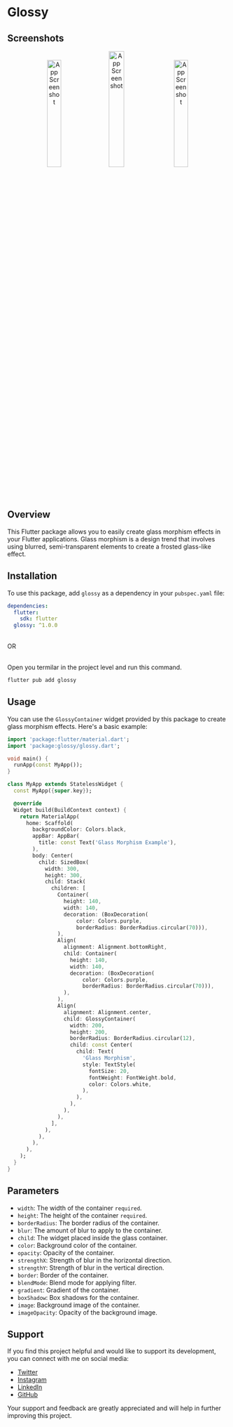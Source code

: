 <h1 align="centre" justify="centre">Glossy</h1>

## Screenshots
<p align="center">
<img src="https://firebasestorage.googleapis.com/v0/b/gamaru-mobile-app.appspot.com/o/Screenshot_20240210-130534_Gamaru~2.png?alt=media&token=59cf2608-4e4e-47c2-99b2-8efd76c44fe7" alt="App Screenshot" style="width: 25%; margin-right: 10px;">
  <img src="https://firebasestorage.googleapis.com/v0/b/gamaru-mobile-app.appspot.com/o/Screenshot%20from%202024-02-10%2015-36-04.png?alt=media&token=6269e946-6913-40ac-a4c3-0bf72b5c3f2e" alt="App Screenshot" style="width: 26%; margin-right: 10px;">
<img src="https://firebasestorage.googleapis.com/v0/b/gamaru-mobile-app.appspot.com/o/Screenshot_20240210-130540_Gamaru~2.png?alt=media&token=89cc7b23-e009-4d04-a7ad-91c78f44a86f" alt="App Screenshot" style="width: 25%; margin-left: 5px;">
  
</p>

## Overview

This Flutter package allows you to easily create glass morphism effects in your Flutter applications. Glass morphism is a design trend that involves using blurred, semi-transparent elements to create a frosted glass-like effect.

## Installation

To use this package, add `glossy` as a dependency in your `pubspec.yaml` file:

```yaml
dependencies:
  flutter:
    sdk: flutter
  glossy: ^1.0.0
```
<br>
OR
<br>
<br>
<p>
Open you termilar in the project level and run this command.
  
</p>



```bash
flutter pub add glossy
```
## Usage

You can use the `GlossyContainer` widget provided by this package to create glass morphism effects. Here's a basic example:

```dart
import 'package:flutter/material.dart';
import 'package:glossy/glossy.dart';

void main() {
  runApp(const MyApp());
}

class MyApp extends StatelessWidget {
  const MyApp({super.key});

  @override
  Widget build(BuildContext context) {
    return MaterialApp(
      home: Scaffold(
        backgroundColor: Colors.black,
        appBar: AppBar(
          title: const Text('Glass Morphism Example'),
        ),
        body: Center(
          child: SizedBox(
            width: 300,
            height: 300,
            child: Stack(
              children: [
                Container(
                  height: 140,
                  width: 140,
                  decoration: (BoxDecoration(
                      color: Colors.purple,
                      borderRadius: BorderRadius.circular(70))),
                ),
                Align(
                  alignment: Alignment.bottomRight,
                  child: Container(
                    height: 140,
                    width: 140,
                    decoration: (BoxDecoration(
                        color: Colors.purple,
                        borderRadius: BorderRadius.circular(70))),
                  ),
                ),
                Align(
                  alignment: Alignment.center,
                  child: GlossyContainer(
                    width: 200,
                    height: 200,
                    borderRadius: BorderRadius.circular(12),
                    child: const Center(
                      child: Text(
                        'Glass Morphism',
                        style: TextStyle(
                          fontSize: 20,
                          fontWeight: FontWeight.bold,
                          color: Colors.white,
                        ),
                      ),
                    ),
                  ),
                ),
              ],
            ),
          ),
        ),
      ),
    );
  }
}
```
## Parameters

- `width`: The width of the container `required`.
- `height`: The height of the container `required`.
- `borderRadius`: The border radius of the container.
- `blur`: The amount of blur to apply to the container.
- `child`: The widget placed inside the glass container.
- `color`: Background color of the container.
- `opacity`: Opacity of the container.
- `strengthX`: Strength of blur in the horizontal direction.
- `strengthY`: Strength of blur in the vertical direction.
- `border`: Border of the container.
- `blendMode`: Blend mode for applying filter.
- `gradient`: Gradient of the container.
- `boxShadow`: Box shadows for the container.
- `image`: Background image of the container.
- `imageOpacity`: Opacity of the background image.

## Support

If you find this project helpful and would like to support its development, you can connect with me on social media:

- [Twitter](https://twitter.com/byteberg)
- [Instagram](https://www.instagram.com/byteberg?igsh=MThrNWNoY2t0ZjNocQ==)
- [LinkedIn](https://www.linkedin.com/in/joy-sarkar-667b47218/)
- [GitHub](https://github.com/joysarkar18)

Your support and feedback are greatly appreciated and will help in further improving this project.



